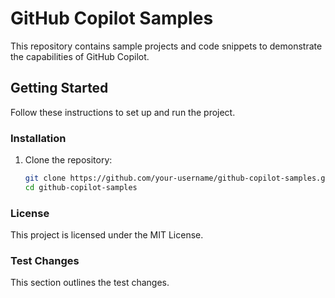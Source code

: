 # GitHub Copilot Samples

This repository contains sample projects and code snippets to demonstrate the capabilities of GitHub Copilot.

## Getting Started

Follow these instructions to set up and run the project.

### Installation

1. Clone the repository:
    ```bash
    git clone https://github.com/your-username/github-copilot-samples.git
    cd github-copilot-samples
    ```

### License

This project is licensed under the MIT License.

### Test Changes

This section outlines the test changes.